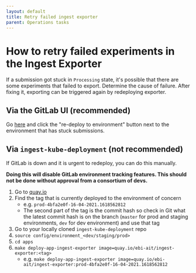 ```yaml
---
layout: default
title: Retry failed ingest exporter
parent: Operations tasks
---
```


# How to retry failed experiments in the Ingest Exporter

If a submission got stuck in `Processing` state, it's possible that there are some experiments that failed to export.
Determine the cause of failure. After fixing it, exporting can be triggered again by redeploying exporter.

## Via the GitLab UI (recommended)
Go [here](https://gitlab.ebi.ac.uk/hca/ingest-exporter/-/environments) and click the "re-deploy to environment" button next to the environment that has stuck submissions.

## Via `ingest-kube-deployment` (not recommended)
If GitLab is down and it is urgent to redeploy, you can do this manually. 

**Doing this will disable GitLab environment tracking features. This should not be done without approval from a consortium of devs.**

1. Go to [quay.io](https://quay.io/repository/ebi-ait/ingest-exporter?tab=tags)
2. Find the tag that is currently deployed to the environment of concern
    - e.g. `prod-4bfa2e0f-16-04-2021.1618562812`
    - The second part of the tag is the commit hash so check in Git what the latest commit hash is on the branch (`master` for prod and staging environments, `dev` for dev environment) and use that tag
3. Go to your locally cloned `ingest-kube-deployment` repo
4. `source config/environment_<dev/staging/prod>`
5. `cd apps`
6. `make deploy-app-ingest-exporter image=quay.io/ebi-ait/ingest-exporter:<tag>`
    - e.g. `make deploy-app-ingest-exporter image=quay.io/ebi-ait/ingest-exporter:prod-4bfa2e0f-16-04-2021.1618562812`
